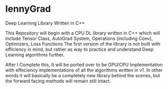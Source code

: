 # lennyGrad

Deep Learning Library Written in C++

This Repository will begin with a CPU DL library written in C++ which will include Tensor Class, AutoGrad System, Operations (including Conv), Optimizers, Loss Functions
The first version of the library is not built with efficiency in mind, but rather as way to practice and understand Deep Learning algorithms further.

After I Complete this, It will be ported over to be GPU/CPU Implementation with effeciency implementations of all the algorithms written in v1. In other words it will basically be a completely new library behind the scenes, but the forward facing methods will remain still intact. 
